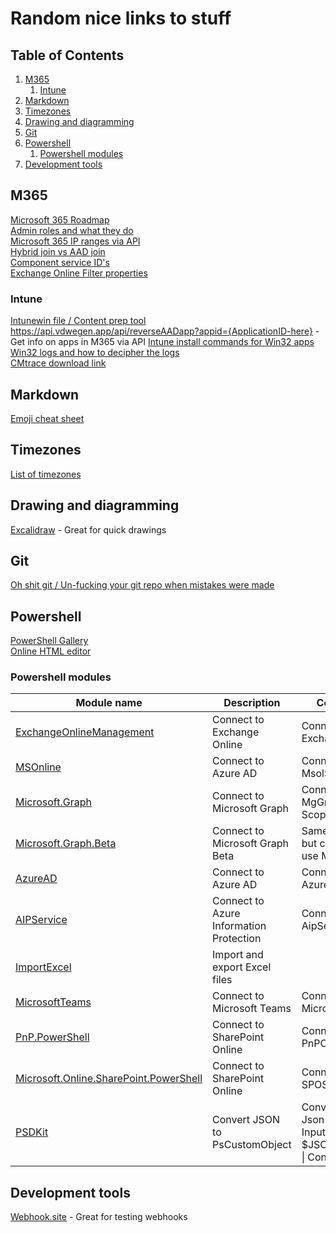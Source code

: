 # Random nice links to stuff

## Table of Contents <!-- omit in toc -->

1. [M365](#m365)
   1. [Intune](#intune)
2. [Markdown](#markdown)
3. [Timezones](#timezones)
4. [Drawing and diagramming](#drawing-and-diagramming)
5. [Git](#git)
6. [Powershell](#powershell)
   1. [Powershell modules](#powershell-modules)
7. [Development tools](#development-tools)

## M365

[Microsoft 365 Roadmap](https://www.microsoft.com/en-us/microsoft-365/roadmap?filters=&searchterms=)  
[Admin roles and what they do](https://learn.microsoft.com/en-us/azure/active-directory/roles/permissions-reference#domain-name-administrator)  
[Microsoft 365 IP ranges via API](https://endpoints.office.com/endpoints/worldwide?clientrequestid=b10c5ed1-bad1-445f-b386-b919946339a7)  
[Hybrid join vs AAD join](https://wiki.winadmins.io/en/autopilot/hybrid-join-vs-aad-join)  
[Component service ID's](https://learn.microsoft.com/en-us/entra/identity/users/licensing-service-plan-reference)  
[Exchange Online Filter properties](https://learn.microsoft.com/en-us/powershell/exchange/filter-properties?view=exchange-ps)

### Intune

[Intunewin file / Content prep tool](https://svrooij.io/2023/10/19/open-source-intune-content-prep/)  
<https://api.vdwegen.app/api/reverseAADapp?appid={ApplicationID-here}> - Get info on apps in M365 via API
[Intune install commands for Win32 apps](https://silentinstallhq.com/)  
[Win32 logs and how to decipher the logs](https://call4cloud.nl/2022/07/retry-lola-retry/)  
[CMtrace download link](https://call4cloud.nl/wp-content/uploads/2022/07/cmtrace.zip)

## Markdown

[Emoji cheat sheet](https://github.com/ikatyang/emoji-cheat-sheet#table-of-contents)

## Timezones

[List of timezones](https://en.wikipedia.org/wiki/List_of_tz_database_time_zones)

## Drawing and diagramming

[Excalidraw](https://excalidraw.com/) - Great for quick drawings

## Git

[Oh shit git / Un-fucking your git repo when mistakes were made](https://ohshitgit.com/)

## Powershell

[PowerShell Gallery](https://www.powershellgallery.com/)  
[Online HTML editor](https://html5-editor.net/)

### Powershell modules

| Module name                                                                                                                 | Description                             | Commands                                                        |
| --------------------------------------------------------------------------------------------------------------------------- | --------------------------------------- | --------------------------------------------------------------- |
| [ExchangeOnlineManagement](https://www.powershellgallery.com/packages/ExchangeOnlineManagement)                             | Connect to Exchange Online              | Connect-ExchangeOnline                                          |
| [MSOnline](https://www.powershellgallery.com/packages/MSOnline)                                                             | Connect to Azure AD                     | Connect-MsolService                                             |
| [Microsoft.Graph](https://www.powershellgallery.com/packages/Microsoft.Graph)                                               | Connect to Microsoft Graph              | Connect-MgGraph -Scopes                                         |
| [Microsoft.Graph.Beta](https://www.powershellgallery.com/packages/Microsoft.Graph.Beta)                                     | Connect to Microsoft Graph Beta         | Same as above, but commands use MgGraphBeta                     |
| [AzureAD](https://www.powershellgallery.com/packages/AzureAD)                                                               | Connect to Azure AD                     | Connect-AzureAD                                                 |
| [AIPService](https://www.powershellgallery.com/packages/AIPService)                                                         | Connect to Azure Information Protection | Connect-AipService                                              |
| [ImportExcel](https://www.powershellgallery.com/packages/ImportExcel)                                                       | Import and export Excel files           |                                                                 |
| [MicrosoftTeams](https://www.powershellgallery.com/packages/MicrosoftTeams)                                                 | Connect to Microsoft Teams              | Connect-MicrosoftTeams                                          |
| [PnP.PowerShell](https://www.powershellgallery.com/packages/PnP.PowerShell)                                                 | Connect to SharePoint Online            | Connect-PnPOnline                                               |
| [Microsoft.Online.SharePoint.PowerShell](https://www.powershellgallery.com/packages/Microsoft.Online.SharePoint.PowerShell) | Connect to SharePoint Online            | Connect-SPOService                                              |
| [PSDKit](https://www.powershellgallery.com/packages/PSDKit)                                                                 | Convert JSON to PsCustomObject          | ConvertFrom-Json -InputObject $JSONInputString \| ConvertTo-Psd |

## Development tools

[Webhook.site](https://webhook.site/) - Great for testing webhooks
